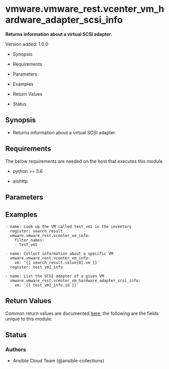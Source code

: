 # vmware.vmware_rest.vcenter_vm_hardware_adapter_scsi_info

**Returns information about a virtual SCSI adapter.**

Version added: 1.0.0


* Synopsis


* Requirements


* Parameters


* Examples


* Return Values


* Status

## Synopsis


* Returns information about a virtual SCSI adapter.

## Requirements

The below requirements are needed on the host that executes this
module.


* python >= 3.6


* aiohttp

## Parameters

## Examples

```
- name: Look up the VM called test_vm1 in the inventory
  register: search_result
  vmware.vmware_rest.vcenter_vm_info:
    filter_names:
    - test_vm1

- name: Collect information about a specific VM
  vmware.vmware_rest.vcenter_vm_info:
    vm: '{{ search_result.value[0].vm }}'
  register: test_vm1_info

- name: List the SCSI adapter of a given VM
  vmware.vmware_rest.vcenter_vm_hardware_adapter_scsi_info:
    vm: '{{ test_vm1_info.id }}'
```

## Return Values

Common return values are documented [here](https://docs.ansible.com/ansible/latest/reference_appendices/common_return_values.html#common-return-values),
the following are the fields unique to this module:

## Status

### Authors


* Ansible Cloud Team (@ansible-collections)
